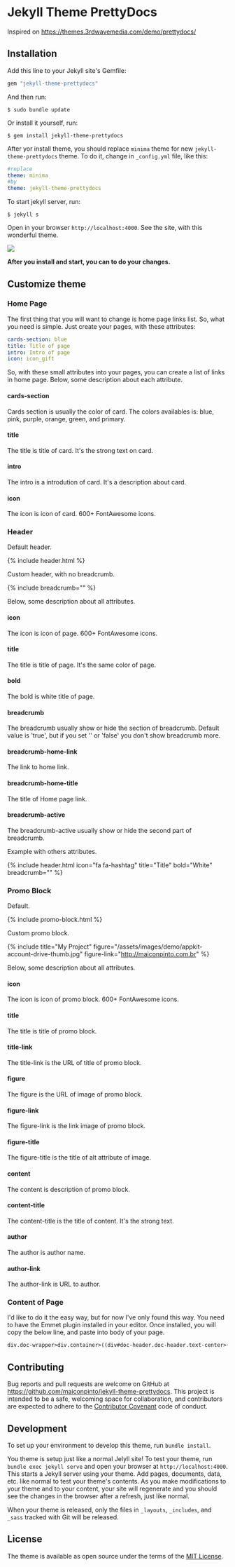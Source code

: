 # Jekyll Theme PrettyDocs

Inspired on https://themes.3rdwavemedia.com/demo/prettydocs/

## Installation

Add this line to your Jekyll site's Gemfile:

```ruby
gem "jekyll-theme-prettydocs"
```
And then run:

```shell
$ sudo bundle update
```

Or install it yourself, run:

```shell
$ gem install jekyll-theme-prettydocs
```

After yor install theme, you should replace `minima` theme for new `jekyll-theme-prettydocs` theme.
To do it, change in `_config.yml` file, like this:

```yaml
#replace
theme: minima
#by
theme: jekyll-theme-prettydocs
```

To start jekyll server, run:

```
$ jekyll s
```

Open in your browser `http://localhost:4000`. See the site, with this wonderful theme.

![](./screenshot.png)

**After you install and start, you can to do your changes.**

## Customize theme

### Home Page

The first thing that you will want to change is home page links list. So, what you need is simple. Just create your pages, with these attributes:

```yaml
cards-section: blue
title: Title of page
intro: Intro of page
icon: icon_gift
```

So, with these small attributes into your pages, you can create a list of links in home page. Below, some description about each attribute.

#### cards-section

Cards section is usually the color of card. The colors availables is: blue, pink, purple, orange, green, and primary.

#### title

The title is title of card. It's the strong text on card.

#### intro

The intro is a introdution of card. It's a description about card.

#### icon

The icon is icon of card. 600+ FontAwesome icons.

### Header

Default header.

{% include header.html %}

Custom header, with no breadcrumb.

{% include breadcrumb="" %}

Below, some description about all attributes.

#### icon

The icon is icon of page. 600+ FontAwesome icons.

#### title

The title is title of page. It's the same color of page.

#### bold

The bold is white title of page.

#### breadcrumb

The breadcrumb usually show or hide the section of breadcrumb. Default value is 'true', but if you set '' or 'false' you don't show breadcrumb more.

#### breadcrumb-home-link

The link to home link.

#### breadcrumb-home-title

The title of Home page link.

#### breadcrumb-active

The breadcrumb-active usually show or hide the second part of breadcrumb.

Example with others attributes.

{% include header.html
    icon="fa fa-hashtag"
    title="Title"
    bold="White"
    breadcrumb=""
%}

### Promo Block

Default.

{% include promo-block.html %}

Custom promo block.

{% include
    title="My Project"
    figure="/assets/images/demo/appkit-account-drive-thumb.jpg"
    figure-link="http://maiconpinto.com.br"
%}

Below, some description about all attributes.

#### icon

The icon is icon of promo block. 600+ FontAwesome icons.

#### title

The title is title of promo block.

#### title-link

The title-link is the URL of title of promo block.

#### figure

The figure is the URL of image of promo block.

#### figure-link

The figure-link is the link image of promo block.

#### figure-title

The figure-title is the title of alt attribute of image.

#### content

The content is description of promo block.

#### content-title

The content-title is the title of content. It's the strong text.

#### author

The author is author name.

#### author-link

The author-link is URL to author.

### Content of Page

I'd like to do it the easy way, but for now I've only found this way.
You need to have the Emmet plugin installed in your editor.
Once installed, you will copy the below line, and paste into body of your page.

```html
div.doc-wrapper>div.container>((div#doc-header.doc-header.text-center>(h1.doc-title>i.icon.fa.fa-paper-plane{Quick Start})+(div.meta>i.fa.fa-clock-o{Last Update on}))+(div.doc-body>((div.doc-content>div.content-inner>section.doc-section#download-section>(h2.section-title{Download})+(div.section-block))+(div.doc-sidebar.hidden-xs>nav#doc-menu>li>a.scrollto[href=#download-section]{Download}))))
```

## Contributing

Bug reports and pull requests are welcome on GitHub at https://github.com/maiconpinto/jekyll-theme-prettydocs. This project is intended to be a safe, welcoming space for collaboration, and contributors are expected to adhere to the [Contributor Covenant](http://contributor-covenant.org) code of conduct.

## Development

To set up your environment to develop this theme, run `bundle install`.

You theme is setup just like a normal Jelyll site! To test your theme, run `bundle exec jekyll serve` and open your browser at `http://localhost:4000`. This starts a Jekyll server using your theme. Add pages, documents, data, etc. like normal to test your theme's contents. As you make modifications to your theme and to your content, your site will regenerate and you should see the changes in the browser after a refresh, just like normal.

When your theme is released, only the files in `_layouts`, `_includes`, and `_sass` tracked with Git will be released.

## License

The theme is available as open source under the terms of the [MIT License](http://opensource.org/licenses/MIT).

